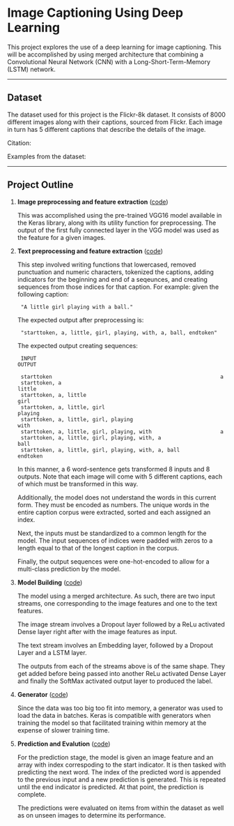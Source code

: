 # **Image Captioning Using Deep Learning**

This project explores the use of a deep learning for image captioning. This will be accomplished by using merged architecture that combining a Convolutional Neural Network (CNN) with a Long-Short-Term-Memory (LSTM) network.

---

## **Dataset**

The dataset used for this project is the Flickr-8k dataset. It consists of 8000 different images along with their captions, sourced from Flickr. Each image in turn has 5 different captions that describe the details of the image.

Citation:

Examples from the dataset:

---

## **Project Outline**

1. **Image preprocessing and feature extraction** ([code](./preprocess_images.py))

    This was accomplished using the pre-trained VGG16 model available in the Keras library, along with its utility function for preprocessing. The output of the first fully connected layer in the VGG model was used as the feature for a given images.

2. **Text preprocessing and feature extraction** ([code](./preprocess_text.py))

    This step involved writing functions that lowercased, removed punctuation and numeric characters, tokenized the captions, adding indicators for the beginning and end of a seqeunces, and creating sequences from those indices for that caption. For example: given the following caption:

        "A little girl playing with a ball."

    The expected output after preprocessing is:

        "starttoken, a, little, girl, playing, with, a, ball, endtoken"

    The expected output creating sequences:

        INPUT                                                           OUTPUT

        starttoken                                                      a
        starttoken, a                                                   little
        starttoken, a, little                                           girl
        starttoken, a, little, girl                                     playing
        starttoken, a, little, girl, playing                            with
        starttoken, a, little, girl, playing, with                      a
        starttoken, a, little, girl, playing, with, a                   ball
        starttoken, a, little, girl, playing, with, a, ball             endtoken

    In this manner, a 6 word-sentence gets transformed 8 inputs and 8 outputs. Note that each image will come with 5 different captions, each of which must be transformed in this way.

    Additionally, the model does not understand the words in this current form. They must be encoded as numbers. The unique words in the entire caption corpus were extracted, sorted and each assigned an index.

    Next, the inputs must be standardized to a common length for the model. The input sequences of indices were padded with zeros to a length equal to that of the longest caption in the corpus.

    Finally, the output sequences were one-hot-encoded to allow for a multi-class prediction by the model.

3. **Model Building** ([code](./deep_learning_model.py))

    The model using a merged architecture. As such, there are two input streams, one corresponding to the image features and one to the text features.

    The image stream involves a Dropout layer followed by a ReLu activated Dense layer right after with the image features as input.

    The text stream involves an Embedding layer, followed by a Dropout Layer and a LSTM layer.

    The outputs from each of the streams above is of the same shape. They get added before being passed into another ReLu activated Dense Layer and finally the SoftMax activated output layer to produced the label.

4. **Generator** ([code](./deep_learning_model.py))

    Since the data was too big too fit into memory, a generator was used to load the data in batches. Keras is compatible with generators when training the model so that facilitated training within memory at the expense of slower training time.

5. **Prediction and Evalution** ([code](./evalution.ipynb))

    For the prediction stage, the model is given an image feature and an array with index correspoding to the start indicator. It is then tasked with predicting the next word. The index of the predicted word is appended to the previous input and a new prediction is generated. This is repeated until the end indicator is predicted. At that point, the prediction is complete.

    The predictions were evaluated on items from within the dataset as well as on unseen images to determine its performance.
